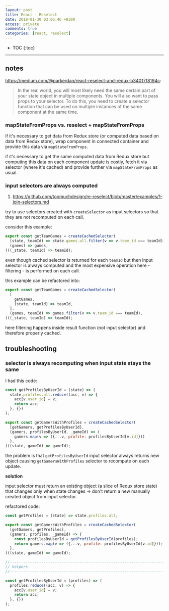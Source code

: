 ```yaml
---
layout: post
title: React - Reselect
date: 2018-01-30 03:06:46 +0300
access: private
comments: true
categories: [react, reselect]
---
```


<!-- more -->

* TOC
{:toc}
<hr>

notes
-----

<https://medium.com/@parkerdan/react-reselect-and-redux-b34017f8194c>:

> In the real world, you will most likely need the same certain part of your
> state object in multiple components. You will also want to pass props to
> your selector. To do this, you need to create a selector function that can
> be used on multiple instances of the same component at the same time.

### mapStateFromProps vs. reselect + mapStateFromProps

if it's necessary to get data from Redux store (or computed data based on
data from Redux store), wrap component in connected container and provide
this data via `mapStateFromProps`.

if it's necessary to get the same computed data from Redux store but
computing this data on each component update is costly, fetch it via
selector (where it's cached) and provide further via `mapStateFromProps`
as usual.

### input selectors are always computed

1. <https://github.com/toomuchdesign/re-reselect/blob/master/examples/1-join-selectors.md>

try to use selectors created with `createSelector` as input selectors
so that they are not recomputed on each call.

consider this example:

```javascript
export const getTeamGames = createCachedSelector(
  (state, teamId) => state.games.all.filter(v => v.team_id === teamId),
  (games) => games,
)((_state, teamId) => teamId);
```

even though cached selector is returned for each `teamId` but then
input selector is always computed and the most expensive operation
here - filtering - is performed on each call.

this example can be refactored into:

```javascript
export const getTeamGames = createCachedSelector(
  [
    getGames,
    (state, teamId) => teamId,
  ],
  (games, teamId) => games.filter(v => v.team_id === teamId),
)((_state, teamId) => teamId);
```

here filtering happens inside result function (not input selector)
and therefore properly cached.

troubleshooting
---------------

### selector is always recomputing when input state stays the same

I had this code:

```javascript
const getProfilesByUserId = (state) => (
  state.profiles.all.reduce((acc, v) => {
    acc[v.user_id] = v;
    return acc;
  }, {})
);

export const getGamersWithProfiles = createCachedSelector(
  [getGamers, getProfilesByUserId],
  (gamers, profilesByUserId, _gameId) => (
    gamers.map(v => ({...v, profile: profilesByUserId[v.id]}))
  ),
)((state, gameId) => gameId);
```

the problem is that `getProfilesByUserId` input selector always returns new
object causing `getGamersWithProfiles` selector to recompute on each update.

**solution**

input selector must return an existing object (a slice of Redux store state)
that changes only when state changes =\> don't return a new manually created
object from input selector.

refactored code:

```javascript
const getProfiles = (state) => state.profiles.all;

export const getGamersWithProfiles = createCachedSelector(
  [getGamers, getProfiles],
  (gamers, profiles, _gameId) => {
    const profilesByUserId = getProfilesByUserId(profiles);
    return gamers.map(v => ({...v, profile: profilesByUserId[v.id]}));
  },
)((state, gameId) => gameId);

//------------------------------------------------------------------------------
// helpers
//------------------------------------------------------------------------------

const getProfilesByUserId = (profiles) => (
  profiles.reduce((acc, v) => {
    acc[v.user_id] = v;
    return acc;
  }, {})
);
```
